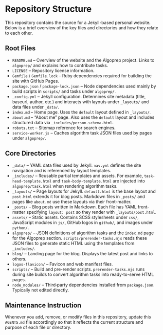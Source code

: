 # Repository Structure

This repository contains the source for a Jekyll-based personal website. Below is a brief overview of the key files and directories and how they relate to each other.

## Root Files

- `README.md` – Overview of the website and the Algoprep project. Links to `algoprep/` and explains how to contribute tasks.
- `LICENSE` – Repository license information.
- `Gemfile` / `Gemfile.lock` – Ruby dependencies required for building the site with GitHub Pages.
- `package.json` / `package-lock.json` – Node dependencies used mainly by build scripts in `scripts/` and tasks under `algoprep/`.
- `_config.yml` – Jekyll configuration. Determines site metadata (title, baseurl, author, etc.) and interacts with layouts under `_layouts/` and data files under `_data/`.
- `index.md` – Home page. Uses the `default` layout defined in `_layouts/`.
- `about.md` – “About me” page. Also uses the `default` layout and includes structured data via `_includes/person-schema.html`.
- `robots.txt` – Sitemap reference for search engines.
- `service-worker.js` – Caches algorithm task JSON files used by pages under `algoprep/`.

## Core Directories

- `_data/` – YAML data files used by Jekyll. `nav.yml` defines the site navigation and is referenced by layout templates.
- `_includes/` – Reusable partial templates and assets. For example, `task-head-template.html` and `task-body-template.html` are injected into `algoprep/task.html` when rendering algorithm tasks.
- `_layouts/` – Page layouts for Jekyll. `default.html` is the base layout and `post.html` extends it for blog posts. Markdown files in `_posts/` and pages like `about.md` use these layouts via their front-matter.
- `_posts/` – Blog posts written in Markdown. Each file has YAML front-matter specifying `layout: post` so they render with `_layouts/post.html`.
- `assets/` – Static assets. Contains SCSS stylesheets under `css/`, JavaScript modules in `js/`, GitHub logos in `github/`, and images under `python/`.
- `algoprep/` – JSON definitions of algorithm tasks and the `index.md` page for the Algoprep section. `scripts/prerender-tasks.mjs` reads these JSON files to generate static HTML using the templates from `_includes/`.
- `blog/` – Landing page for the blog. Displays the latest post and links to others.
- `logos-flavicon/` – Favicon and web manifest files.
- `scripts/` – Build and pre-render scripts. `prerender-tasks.mjs` runs during site builds to convert algorithm tasks into ready-to-serve HTML pages.
- `node_modules/` – Third‑party dependencies installed from `package.json`. Typically not edited directly.

## Maintenance Instruction

Whenever you add, remove, or modify files in this repository, update this `AGENTS.md` file accordingly so that it reflects the current structure and purpose of each file or directory.
